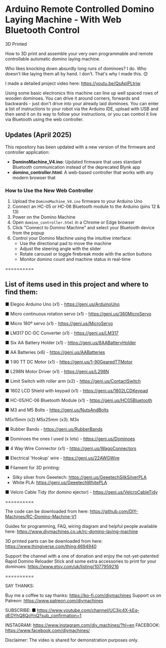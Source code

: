 # Arduino Remote Controlled Domino Laying Machine - With Web Bluetooth Control
3D Printed

How to 3D print and assemble your very own programmable and remote controllable automatic domino laying machine.

Who likes knocking down absurdly long runs of dominoes? I do. Who doesn't like laying them all by hand. I don't. That's why I made this. 😊 

I made a detailed project video here: https://youtu.be/QsAplPLtriw 

Using some basic electronics this machine can line up well spaced rows of wooden dominoes. You can drive it around corners, forwards and backwards - just don't drive into your already laid dominoes. You can enter a list of instructions to your robot via the Arduino IDE, upload with USB and then send it on its way to follow your instructions, or you can control it live via Bluetooth using the web controller.

## Updates (April 2025)

This repository has been updated with a new version of the firmware and controller application:

- **DominoMachine_V4.ino**: Updated firmware that uses standard Bluetooth communication instead of the deprecated Blynk app
- **domino_controller.html**: A web-based controller that works with any modern browser that 
### How to Use the New Web Controller

1. Upload the `DominoMachine_V4.ino` firmware to your Arduino Uno
2. Connect an HC-05 or HC-06 Bluetooth module to the Arduino (pins 12 & 13)
3. Power on the Domino Machine
4. Open `domino_controller.html` in a Chrome or Edge browser
5. Click "Connect to Domino Machine" and select your Bluetooth device from the popup
6. Control your Domino Machine using the intuitive interface:
   - Use the directional pad to move the machine
   - Adjust the steering angle with the slider
   - Rotate carousel or toggle firebreak mode with the action buttons
   - Monitor domino count and machine status in real-time

==========

## List of items used in this project and where to find them:

■ Elegoo Arduino Uno (x1) - https://geni.us/ArduinoUno

■ Micro continuous rotation servo (x1) - https://geni.us/360MicroServo

■ Micro 180º servo (x1) - https://geni.us/MicroServo

■ LM317 DC-DC Converter (x1) - https://geni.us/LM317

■ Six AA Battery Holder (x1) - https://geni.us/6AABatteryHolder

■ AA Batteries (x6) - https://geni.us/AABatteries

■ 1:90 TT DC Motor (x1) - https://geni.us/1-90GearedTTMotor 

■  L298N Motor Driver (x1) - https://geni.us/L298N

■ Limit Switch with roller arm (x2) - https://geni.us/ContactSwitch

■ 1602 LCD Shield with keypad (x1) - https://geni.us/1602LCDKeypad 

■ HC-05/HC-06 Bluetooth Module (x1) - https://geni.us/HC05Bluetooth

■ M3 and M5 Bolts  - https://geni.us/NutsAndBolts

M5x15mm (x2) M5x25mm (x3).  M3x

■ Rubber Bands - https://geni.us/RubberBands 

■ Dominoes  the ones I used  (x lots) - https://geni.us/Dominoes 

■ 4 Way Wire Connector (x1) - https://geni.us/WagoConnectors 

■ Electrical 'Hookup' wire - https://geni.us/22AWGWire

■ Filament for 3D printing:
   - Silky silver from Geeetech: https://geni.us/GeeetechSilkSilverPLA 
  - White PLA: https://geni.us/GeeetechWhitePLA
  
■ Velcro Cable Tidy (for domino ejector) - https://geni.us/VelcroCableTidy 

==========

The code can be downloaded from here: 
https://github.com/DIY-Machines/RC-Domino-Machine-V1

Guides for programming, FAQ, wiring diagram and helpful people available here:
https://www.diymachines.co.uk/rc-domino-laying-machine

3D printed parts can be downloaded from here:
https://www.thingiverse.com/thing:4694940

Support the channel with a one of donation and enjoy the not-yet-patented Rapid Domino Reloader Stick and some extra accessories to print for your dominoes: https://www.etsy.com/uk/listing/1077959216

==========

SAY THANKS:

Buy me a coffee to say thanks: https://ko-fi.com/diymachines
Support us on Patreon: https://www.patreon.com/diymachines

SUBSCRIBE: 
■ https://www.youtube.com/channel/UC3jc4X-kEq-dEDYhQ8QoYnQ?sub_confirmation=1

INSTAGRAM: https://www.instagram.com/diy_machines/?hl=en
FACEBOOK: https://www.facebook.com/diymachines/


Disclaimer:
The video is shared for demonstration purposes only.
